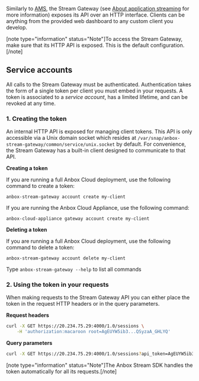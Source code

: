 Similarly to [AMS](https://discourse.ubuntu.com/t/about-ams/24321), the Stream Gateway (see [About application streaming](https://discourse.ubuntu.com/t/streaming-android-applications/17769) for more information) exposes its API over an HTTP interface. Clients can be anything from the provided web dashboard to any custom client you develop.

[note type="information" status="Note"]To access the Stream Gateway, make sure that its HTTP API is exposed. This is the default configuration.[/note]

## Service accounts

All calls to the Stream Gateway must be authenticated. Authentication takes the form of a single token per client you must embed in your requests.
A token is associated to a *service account*, has a limited lifetime, and can be revoked at any time.

### 1. Creating the token

An internal HTTP API is exposed for managing client tokens. This API is only accessible via a Unix domain socket which resides at `/var/snap/anbox-stream-gateway/common/service/unix.socket` by default.
For convenience, the Stream Gateway has a built-in client designed to communicate to that API.

**Creating a token**

If you are running a full Anbox Cloud deployment, use the following command to create a token:

    anbox-stream-gateway account create my-client

If you are running the Anbox Cloud Appliance, use the following command:

    anbox-cloud-appliance gateway account create my-client

**Deleting a token**

If you are running a full Anbox Cloud deployment, use the following command to delete a token:

    anbox-stream-gateway account delete my-client

Type `anbox-stream-gateway --help` to list all commands

### 2. Using the token in your requests

When making requests to the Stream Gateway API you can either place the token in the request HTTP headers or in the query parameters.

**Request headers**

```bash
curl -X GET https://20.234.75.29:4000/1.0/sessions \
    -H 'authorization:macaroon root=AgEUYW5ib3...QSyzaA_GHLYQ'
```

**Query parameters**

```bash
curl -X GET https://20.234.75.29:4000/1.0/sessions?api_token=AgEUYW5ib3...QSyzaA_GHLYQ
```

[note type="information" status="Note"]The Anbox Stream SDK handles the token automatically for all its requests.[/note]
